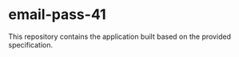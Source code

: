 # email-pass-41

This repository contains the application built based on the provided specification.